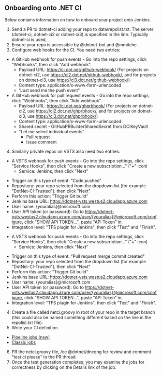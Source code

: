 ## Onboarding onto .NET CI

Below contains information on how to onboard your project onto Jenkins.

1. Send a PR to dotnet-ci adding your repo to data\repolist.txt.  The server (dotnet-ci, dotnet-ci2 or dotnet-ci3) is specified in the line.  Typically dotnet-ci is used,
2. Ensure your repo is accessible by @dotnet-bot and @mmitche.
3. Configure web hooks for the CI.  You need two entries:
  * A GitHub webhook for push events - Go into the repo settings, click "Webhooks", then click "Add webhook".
      - Payload URL: https://ci.dot.net/github-webhook/ (For projects on dotnet-ci2, use https://ci2.dot.net/github-webhook/, and for projects on dotnet-ci3, use https://ci3.dot.net/github-webhook/)
      - Content type: application/x-www-form-urlencoded
      - "Just send me the push event"
  * A GitHub webhook for pull request events - Go into the repo settings, click "Webhooks", then click "Add webhook".
    - Payload URL: https://ci.dot.net/ghprbhook/ (For projects on dotnet-ci2, use https://ci2.dot.net/ghprbhook/, and for projects on dotnet-ci3, use https://ci3.dot.net/ghprbhook/)
    - Content type: application/x-www-form-urlencoded
    - Shared secret - GitHubPRBuilderSharedSecret from DCIKeyVault
    - "Let me select individual events"
      - Pull request
      - Issue comment
4. Similarly private repos on VSTS also need two entries:
  * A VSTS webhook for push events - Go into the repo settings, click "Service Hooks", then click "Create a new subscription..." ("+" icon)
      - Service: Jenkins, then click "Next"
  - Trigger on this type of event: "Code pushed"
  - Repository: your repo selected from the dropdown list (for example "DotNet-CI-Trusted"), then click "Next"
  - Perform this action: "Trigger Git build"
  - Jenkins base URL: https://dotnet-vsts.westus2.cloudapp.azure.com
  - User name: {youralias}@microsoft.com
  - User API token (or password): Go to https://dotnet-vsts.westus2.cloudapp.azure.com/user/{youralias}@microsoft.com/configure, click "SHOW API TOKEN...", paste "API Token" in.
  - Integration level: "TFS plugin for Jenkins", then click "Test" and "Finish".
  * A VSTS webhook for push events - Go into the repo settings, click "Service Hooks", then click "Create a new subscription..." ("+" icon)
      - Service: Jenkins, then click "Next"
  - Trigger on this type of event: "Pull request merge commit created"
  - Repository: your repo selected from the dropdown list (for example "DotNet-CI-Trusted"), then click "Next"
  - Perform this action: "Trigger Git build"
  - Jenkins base URL: https://dotnet-vsts.westus2.cloudapp.azure.com
  - User name: {youralias}@microsoft.com
  - User API token (or password): Go to https://dotnet-vsts.westus2.cloudapp.azure.com/user/{youralias}@microsoft.com/configure, click "SHOW API TOKEN...", paste "API Token" in.
  - Integration level: "TFS plugin for Jenkins", then click "Test" and "Finish".	
4. Create a file called netci.groovy in root of your repo in the target branch (this could also be named something different based on the line in the repolist.txt file).
5. Write your CI definition
  * [Pipeline jobs (new)](CI-PIPELINES.md)
  * [Classic jobs](CI-CLASSIC.md)
6. PR the netci.groovy file, /cc @dotnet/dnceng for review and comment "test ci please" to the PR thread.
7. Once the test generation completes, you may examine the jobs for correctness by clicking on the Details link of the job.
